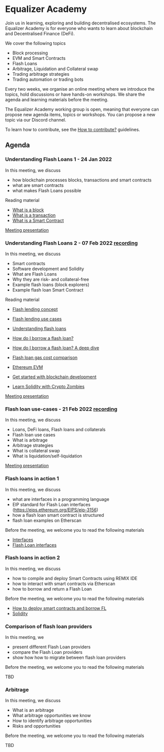 # Equalizer Academy

Join us in learning, exploring and building decentralised ecosystems. The
Equalizer Academy is for everyone who wants to learn about blockchain and
Decentralised Finance (DeFi).

We cover the following topics

- Block processing
- EVM and Smart Contracts
- Flash Loans
- Arbitrage, Liquidation and Collateral swap
- Trading arbitrage strategies
- Trading automation or trading bots

Every two weeks, we organise an online meeting where we introduce the topics,
hold discussions or have hands-on workshops. We share the agenda and learning
materials before the meeting.

The Equalizer Academy working group is open, meaning that everyone can propose
new agenda items, topics or workshops. You can propose a new topic via our Discord channel.

To learn how to contribute, see the [How to contribute?](how-to-contribute.md) guidelines.

## Agenda

### Understanding Flash Loans 1 - 24 Jan 2022

In this meeting, we discuss

- how blockchain processes blocks, transactions and smart contracts
- what are smart contracts
- what makes Flash Loans possible

Reading material

- [What is a block](https://ethereum.org/en/developers/docs/blocks/)
- [What is a transaction](https://ethereum.org/en/developers/docs/transactions/)
- [What is a Smart Contract](https://ethereum.org/en/developers/docs/smart-contracts/#top)

[Meeting presentation](./presentations/01_equalizer-academy.pdf)

### Understanding Flash Loans 2 - 07 Feb 2022 [recording](https://zoom.us/rec/share/afhBg5v2lY1SuAQMN2KG5AHhNcg-Egt87mfZBlQUqn8ZsUAxLoSA_XpipHBlNA.MAjlAzJd6pK3or4o)

In this meeting, we discuss

- Smart contracts
- Software development and Solidity
- What are Flash Loans
- Why they are risk- and collateral-free
- Example flash loans (block explorers)
- Example flash loan Smart Contract

Reading material

- [Flash lending concept](https://whitepaper.equalizer.finance/introduction/flash-lending-concept)
- [Flash lending use cases](https://whitepaper.equalizer.finance/introduction/flash-lending-use-cases)
- [Understanding flash loans](https://www.delta.exchange/blog/understanding-flash-loans )
- [How do I borrow a flash loan?](https://docs.equalizer.finance/getting-started/how-do-i-borrow-a-flash-loan)
- [How do I borrow a flash loan? A deep dive](https://docs.equalizer.finance/getting-started/how-do-i-borrow-a-flash-loan-a-deep-dive)
- [Flash loan gas cost comparison](https://docs.equalizer.finance/equalizer-deep-dive/flash-loan-gas-cost-comparison)
- [Ethereum EVM](https://ethereum.org/en/developers/docs/evm/)

- [Get started with blockchain development](https://docs.microsoft.com/en-us/learn/paths/ethereum-blockchain-development/)
- [Learn Solidity with Crypto Zombies](https://cryptozombies.io/)

[Meeting presentation](./presentations/02_equalizer-academy.pdf)

### Flash loan use-cases - 21 Feb 2022 [recording](https://zoom.us/rec/share/5d8oN4NOglMH_KUVRT70AeJ0gGWg6txnMO6TILpQDKG69dGh5WblwZNdTS2F2fwu.zsAS8m6tLwzt0y8P)

In this meeting, we discuss

- Loans, DeFi loans, Flash loans and collaterals
- Flash loan use cases
- What is arbitrage
- Arbitrage strategies
- What is collateral swap
- What is liquidation/self-liquidation

[Meeting presentation](./presentations/03_equalizer-academy.pdf)

### Flash loans in action 1

In this meeting, we discuss

- what are interfaces in a programming language
- EIP standard for Flash Loan interfaces (https://eips.ethereum.org/EIPS/eip-3156)
- how a flash loan smart contract is structured
- flash loan examples on Etherscan

Before the meeting, we welcome you to read the following materials

- [Interfaces](https://medium.com/rungo/interfaces-in-go-ab1601159b3a)
- [Flash Loan interfaces](https://eips.ethereum.org/EIPS/eip-3156)

### Flash loans in action 2

In this meeting, we discuss

- how to compile and deploy Smart Contracts using REMIX IDE
- how to interact with smart contracts via Etherscan
- how to borrow and return a Flash Loan

Before the meeting, we welcome you to read the following materials

- [How to deploy smart contracts and borrow FL](https://docs.equalizer.finance/getting-started/how-do-i-borrow-a-flash-loan-a-deep-dive)
- [Solidity](https://soliditylang.org/)

### Comparison of flash loan providers

In this meeting, we

- present different Flash Loan providers
- compare the Flash Loan providers
- show how how to migrate between flash loan providers

Before the meeting, we welcome you to read the following materials

TBD

### Arbitrage

In this meeting, we discuss

- What is an arbitrage
- What arbitrage opportunities we know
- How to identify arbitrage opportunities
- Risks and opportunities

Before the meeting, we welcome you to read the following materials

TBD